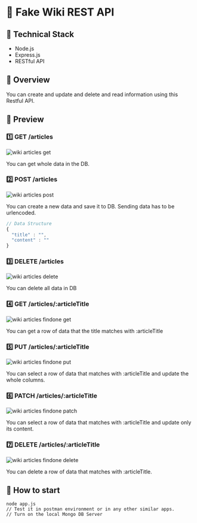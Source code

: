# 📖 Fake Wiki REST API

## 📖 Technical Stack
- Node.js
- Express.js
- RESTful API


## 📖 Overview

You can create and update and delete and read information using this Restful API.

## 📖 Preview

### :one: GET /articles
![wiki articles get](https://user-images.githubusercontent.com/72008909/208438541-0d001099-f0a0-4a42-8b57-6bca1b9da970.gif)

You can get whole data in the DB.

### :two: POST /articles
![wiki articles post](https://user-images.githubusercontent.com/72008909/208438630-6aaf1846-065e-4599-834f-16d141403699.gif)

You can create a new data and save it to DB.
Sending data has to be urlencoded.
```js
// Data Structure
{
  "title" : "",
  "content" : ""
}
```

### :three: DELETE /articles

![wiki articles delete](https://user-images.githubusercontent.com/72008909/208438756-6d034f78-1ed9-4d29-81ca-11d6b2c4e380.gif)

You can delete all data in DB

### :four: GET /articles/:articleTitle

![wiki articles findone get](https://user-images.githubusercontent.com/72008909/208438868-febd7a69-59f3-41a4-a10a-401cadc37ade.gif)


You can get a row of data that the title matches with :articleTitle

### :five: PUT /articles/:articleTitle

![wiki articles findone put](https://user-images.githubusercontent.com/72008909/208438911-6fe13ed4-7298-47f5-aa20-1ad8f0aa218d.gif)


You can select a row of data that matches with :articleTitle and update the whole columns.

### :six: PATCH /articles/:articleTitle

![wiki articles findone patch](https://user-images.githubusercontent.com/72008909/208438937-3081b012-d196-436d-b4f5-e0d9ee620a0d.gif)

You can select a row of data that matches with :articleTitle and update only its content.

### :seven: DELETE /articles/:articleTitle

![wiki articles findone delete](https://user-images.githubusercontent.com/72008909/208438988-0c8913d0-a038-4b3e-a284-b70bd956d19c.gif)

You can delete a row of data that matches with :articleTitle.

## 📖 How to start
```
node app.js
// Test it in postman environment or in any other similar apps.
// Turn on the local Mongo DB Server
```


